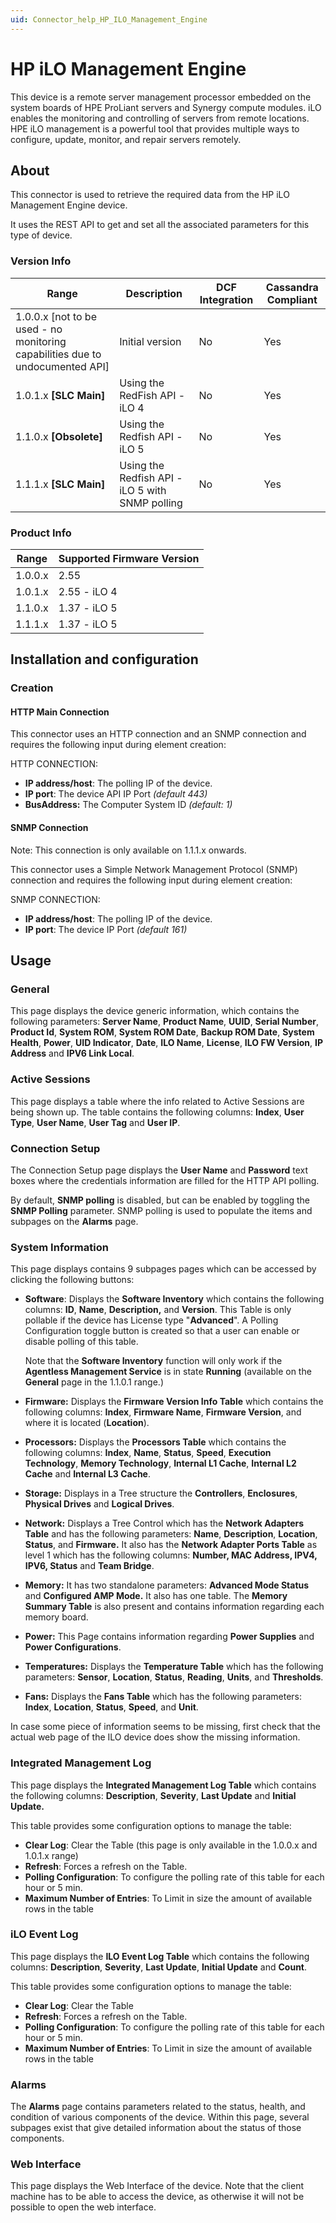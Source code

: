 ```yaml
---
uid: Connector_help_HP_ILO_Management_Engine
---
```


# HP iLO Management Engine

This device is a remote server management processor embedded on the system boards of HPE ProLiant servers and Synergy compute modules. iLO enables the monitoring and controlling of servers from remote locations. HPE iLO management is a powerful tool that provides multiple ways to configure, update, monitor, and repair servers remotely.

## About

This connector is used to retrieve the required data from the HP iLO Management Engine device.

It uses the REST API to get and set all the associated parameters for this type of device.

### Version Info

| Range | Description | DCF Integration | Cassandra Compliant |
|--|--|--|--|
| 1.0.0.x [not to be used - no monitoring capabilities due to undocumented API] | Initial version | No | Yes |
| 1.0.1.x **[SLC Main]** | Using the RedFish API - iLO 4 | No | Yes |
| 1.1.0.x **[Obsolete]** | Using the Redfish API - iLO 5 | No | Yes |
| 1.1.1.x **[SLC Main]** | Using the Redfish API - iLO 5 with SNMP polling | No | Yes |

### Product Info

| Range | Supported Firmware Version |
|------------------|-----------------------------|
| 1.0.0.x          | 2.55                        |
| 1.0.1.x          | 2.55 - iLO 4                |
| 1.1.0.x          | 1.37 - iLO 5                |
| 1.1.1.x          | 1.37 - iLO 5                |

## Installation and configuration

### Creation

#### HTTP Main Connection

This connector uses an HTTP connection and an SNMP connection and requires the following input during element creation:

HTTP CONNECTION:

- **IP address/host**: The polling IP of the device.
- **IP port**: The device API IP Port *(default 443)*
- **BusAddress:** The Computer System ID *(default: 1)*

#### SNMP Connection

Note: This connection is only available on 1.1.1.x onwards.

This connector uses a Simple Network Management Protocol (SNMP) connection and requires the following input during element creation:

SNMP CONNECTION:

- **IP address/host**: The polling IP of the device.
- **IP port**: The device IP Port *(default 161)*

## Usage

### General

This page displays the device generic information, which contains the following parameters: **Server Name**, **Product Name**, **UUID**, **Serial Number**, **Product Id**, **System ROM**, **System ROM Date**, **Backup ROM Date**, **System Health**, **Power**, **UID Indicator**, **Date**, **ILO Name**, **License**, **ILO FW Version**, **IP Address** and **IPV6 Link Local**.

### Active Sessions

This page displays a table where the info related to Active Sessions are being shown up. The table contains the following columns: **Index**, **User Type**, **User Name**, **User Tag** and **User IP**.

### Connection Setup

The Connection Setup page displays the **User Name** and **Password** text boxes where the credentials information are filled for the HTTP API polling.

By default, **SNMP polling** is disabled, but can be enabled by toggling the **SNMP Polling** parameter. SNMP polling is used to populate the items and subpages on the **Alarms** page.

### System Information

This page displays contains 9 subpages pages which can be accessed by clicking the following buttons:

- **Software**: Displays the **Software Inventory** which contains the following columns: **ID**, **Name**, **Description,** and **Version**. This Table is only pollable if the device has License type "**Advanced**". A Polling Configuration toggle button is created so that a user can enable or disable polling of this table.

  Note that the **Software Inventory** function will only work if the **Agentless Management Service** is in state **Running** (available on the **General** page in the 1.1.0.1 range.)

- **Firmware:** Displays the **Firmware Version Info Table** which contains the following columns: **Index**, **Firmware Name**, **Firmware Version**, and where it is located (**Location**).
- **Processors:** Displays the **Processors Table** which contains the following columns: **Index**, **Name**, **Status**, **Speed**, **Execution Technology**, **Memory Technology**, **Internal L1 Cache**, **Internal L2 Cache** and **Internal L3 Cache**.
- **Storage:** Displays in a Tree structure the **Controllers**, **Enclosures**, **Physical Drives** and **Logical Drives**.
- **Network:** Displays a Tree Control which has the **Network Adapters Table** and has the following parameters: **Name**, **Description**, **Location**, **Status**, and **Firmware.** It also has the **Network Adapter Ports Table** as level 1 which has the following columns: **Number, MAC Address, IPV4, IPV6, Status** and **Team Bridge**.
- **Memory:** It has two standalone parameters: **Advanced Mode Status** and **Configured AMP Mode.** It also has one table. The **Memory Summary Table** is also present and contains information regarding each memory board.
- **Power:** This Page contains information regarding **Power Supplies** and **Power Configurations**.
- **Temperatures:** Displays the **Temperature Table** which has the following parameters: **Sensor**, **Location**, **Status**, **Reading**, **Units**, and **Thresholds**.
- **Fans:** Displays the **Fans Table** which has the following parameters: **Index**, **Location**, **Status**, **Speed**, and **Unit**.

In case some piece of information seems to be missing, first check that the actual web page of the ILO device does show the missing information.

### Integrated Management Log

This page displays the **Integrated Management Log Table** which contains the following columns: **Description**, **Severity**, **Last Update** and **Initial Update.**

This table provides some configuration options to manage the table:

- **Clear Log**: Clear the Table (this page is only available in the 1.0.0.x and 1.0.1.x range)
- **Refresh**: Forces a refresh on the Table.
- **Polling Configuration**: To configure the polling rate of this table for each hour or 5 min.
- **Maximum Number of Entries**: To Limit in size the amount of available rows in the table

### iLO Event Log

This page displays the **ILO Event Log Table** which contains the following columns: **Description**, **Severity**, **Last Update**, **Initial Update** and **Count**.

This table provides some configuration options to manage the table:

- **Clear Log**: Clear the Table
- **Refresh**: Forces a refresh on the Table.
- **Polling Configuration**: To configure the polling rate of this table for each hour or 5 min.
- **Maximum Number of Entries**: To Limit in size the amount of available rows in the table

### Alarms

The **Alarms** page contains parameters related to the status, health, and condition of various components of the device. Within this page, several subpages exist that give detailed information about the status of those components.

### Web Interface

This page displays the Web Interface of the device. Note that the client machine has to be able to access the device, as otherwise it will not be possible to open the web interface.
